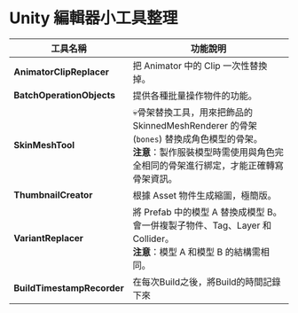 # Unity 編輯器小工具整理

| 工具名稱                  | 功能說明 |
|---------------------------|----------|
| **AnimatorClipReplacer**  | 把 Animator 中的 Clip 一次性替換掉。 |
| **BatchOperationObjects** | 提供各種批量操作物件的功能。 |
| **SkinMeshTool**         | 💀骨架替換工具，用來把飾品的 SkinnedMeshRenderer 的骨架 (`bones`) 替換成角色模型的骨架。<br>**注意**：製作服裝模型時需使用與角色完全相同的骨架進行綁定，才能正確轉寫骨架資訊。 |
| **ThumbnailCreator**      | 根據 Asset 物件生成縮圖，極簡版。 |
| **VariantReplacer**       | 將 Prefab 中的模型 A 替換成模型 B。會一併複製子物件、Tag、Layer 和 Collider。<br>**注意**：模型 A 和模型 B 的結構需相同。 |
|**BuildTimestampRecorder**|在每次Build之後，將Build的時間記錄下來|